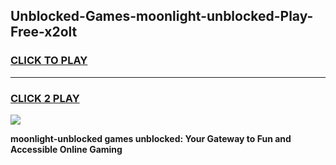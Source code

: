 
## Unblocked-Games-moonlight-unblocked-Play-Free-x2olt
<h3>
<a href="https://premium76.site?title=moonlight-unblocked&ref=12A">CLICK TO PLAY</a></h3>
<hr>

<h3>
<a href="https://premium76.site?title=moonlight-unblocked&ref=12A">CLICK 2 PLAY</a>
  
</h3>

<a href="https://premium76.site?title=moonlight-unblocked&ref=12A"><img src="https://clearcache.store/games.png"></a>


**moonlight-unblocked games unblocked: Your Gateway to Fun and Accessible Online Gaming**
